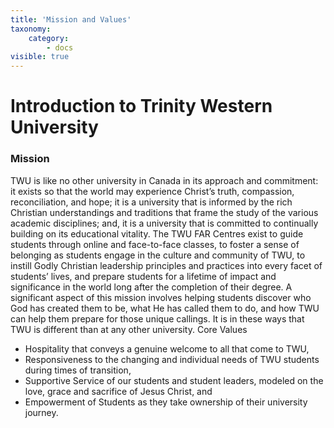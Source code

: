 ```yaml
---
title: 'Mission and Values'
taxonomy:
    category:
        - docs
visible: true
---
```


# Introduction to Trinity Western University
### Mission
TWU is like no other university in Canada in its approach and commitment: it exists so that the world may experience Christ’s truth, compassion, reconciliation, and hope; it is a university that is informed by the rich Christian understandings and traditions that frame the study of the various academic disciplines; and, it is a university that is committed to continually building on its educational vitality.
The TWU FAR Centres exist to guide students through online and face-to-face classes, to foster a sense of belonging as students engage in the culture and community of TWU, to instill Godly Christian leadership principles and practices into every facet of students’ lives, and prepare students for a lifetime of impact and significance in the world long after the completion of their degree.
A significant aspect of this mission involves helping students discover who God has created them to be, what He has called them to do, and how TWU can help them prepare for those unique callings. It is in these ways that TWU is different than at any other university.
Core Values
* Hospitality that conveys a genuine welcome to all that come to TWU,
* Responsiveness to the changing and individual needs of TWU students during times of transition,
* Supportive Service of our students and student leaders, modeled on the love, grace and sacrifice of Jesus Christ, and
* Empowerment of Students as they take ownership of their university journey.
